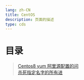 ```yaml
---
lang: zh-CN  
title: CentOS  
description: 页面的描述  
type: cds  
---
```



# 目录

> [Centos8 yum 阿里源配置的问](Centos8Yum阿里源配置的问题.md)  
> [杀死指定名字的所有进](杀死指定名字的所有进程.md)  

<Comment></Comment>